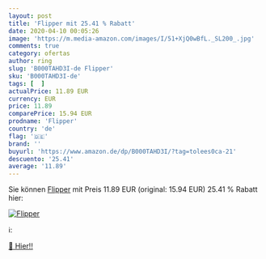 ```yaml
---
layout: post
title: 'Flipper mit 25.41 % Rabatt'
date: 2020-04-10 00:05:26
image: 'https://m.media-amazon.com/images/I/51+XjQ0wBfL._SL200_.jpg'
comments: true
category: ofertas
author: ring
slug: 'B000TAHD3I-de Flipper'
sku: 'B000TAHD3I-de'
tags: [  ]
actualPrice: 11.89 EUR
currency: EUR
price: 11.89
comparePrice: 15.94 EUR
prodname: 'Flipper'
country: 'de'
flag: '🇩🇪'
brand: ''
buyurl: 'https://www.amazon.de/dp/B000TAHD3I/?tag=tolees0ca-21'
descuento: '25.41'
average: '11.89'
---
```


Sie können [Flipper](https://www.amazon.de/dp/B000TAHD3I/?tag=tolees0ca-21) mit Preis 11.89 EUR (original: 15.94 EUR) 25.41 % Rabatt hier:

[![Flipper](https://m.media-amazon.com/images/I/51+XjQ0wBfL._SL200_.jpg)](https://www.amazon.de/dp/B000TAHD3I/?tag=tolees0ca-21)

ℹ️:


[🛒 Hier!!](https://www.amazon.de/dp/B000TAHD3I/?tag=tolees0ca-21)
